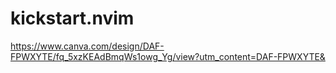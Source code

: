 # kickstart.nvim

https://www.canva.com/design/DAF-FPWXYTE/fq_5xzKEAdBmqWs1owg_Yg/view?utm_content=DAF-FPWXYTE&
